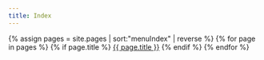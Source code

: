 ```yaml
---
title: Index
---
```


{% assign pages = site.pages | sort:"menuIndex" | reverse %}
{% for page in pages %}
  {% if page.title %}
  <a class="page-link" href="{{ page.url | prepend: site.baseurl }}">{{ page.title }}</a>
  {% endif %}
{% endfor %}
